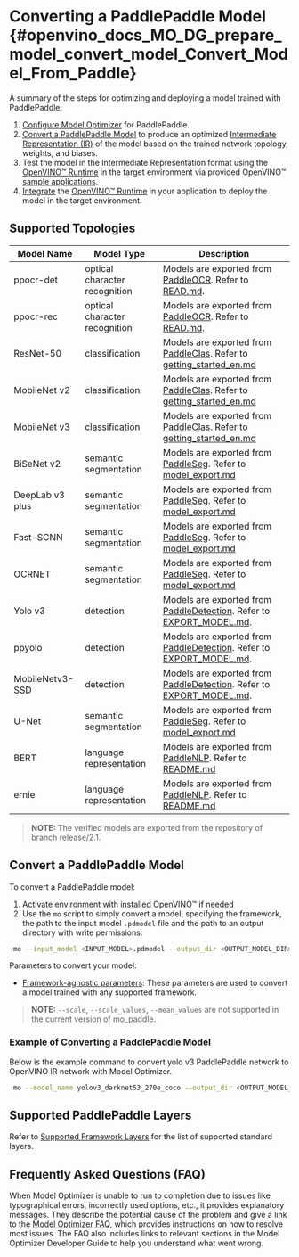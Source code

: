 # Converting a PaddlePaddle Model {#openvino_docs_MO_DG_prepare_model_convert_model_Convert_Model_From_Paddle}

A summary of the steps for optimizing and deploying a model trained with PaddlePaddle:

1. [Configure Model Optimizer](../../Deep_Learning_Model_Optimizer_DevGuide.md) for PaddlePaddle.
2. [Convert a PaddlePaddle Model](#Convert_From_Paddle) to produce an optimized [Intermediate Representation (IR)](../../IR_and_opsets.md) of the model based on the trained network topology, weights, and biases.
3. Test the model in the Intermediate Representation format using the [OpenVINO™ Runtime](../../../OV_Runtime_UG/openvino_intro.md) in the target environment via provided OpenVINO™ [sample applications](../../../OV_Runtime_UG/Samples_Overview.md).
4. [Integrate](../../../OV_Runtime_UG/Samples_Overview.md) the [OpenVINO™ Runtime](../../../OV_Runtime_UG/openvino_intro.md) in your application to deploy the model in the target environment.

## Supported Topologies

| Model Name| Model Type| Description|
| ------------- | ------------ | ------------- |
|ppocr-det| optical character recognition| Models are exported from [PaddleOCR](https://github.com/PaddlePaddle/PaddleOCR/tree/release/2.1/). Refer to [READ.md](https://github.com/PaddlePaddle/PaddleOCR/tree/release/2.1/#pp-ocr-20-series-model-listupdate-on-dec-15).|
|ppocr-rec| optical character recognition| Models are exported from [PaddleOCR](https://github.com/PaddlePaddle/PaddleOCR/tree/release/2.1/). Refer to [READ.md](https://github.com/PaddlePaddle/PaddleOCR/tree/release/2.1/#pp-ocr-20-series-model-listupdate-on-dec-15).|
|ResNet-50| classification| Models are exported from [PaddleClas](https://github.com/PaddlePaddle/PaddleClas/tree/release/2.1/). Refer to [getting_started_en.md](https://github.com/PaddlePaddle/PaddleClas/blob/release/2.1/docs/en/tutorials/getting_started_en.md#4-use-the-inference-model-to-predict)|
|MobileNet v2| classification| Models are exported from [PaddleClas](https://github.com/PaddlePaddle/PaddleClas/tree/release/2.1/). Refer to [getting_started_en.md](https://github.com/PaddlePaddle/PaddleClas/blob/release/2.1/docs/en/tutorials/getting_started_en.md#4-use-the-inference-model-to-predict)|
|MobileNet v3| classification| Models are exported from [PaddleClas](https://github.com/PaddlePaddle/PaddleClas/tree/release/2.1/). Refer to [getting_started_en.md](https://github.com/PaddlePaddle/PaddleClas/blob/release/2.1/docs/en/tutorials/getting_started_en.md#4-use-the-inference-model-to-predict)|
|BiSeNet v2| semantic segmentation| Models are exported from [PaddleSeg](https://github.com/PaddlePaddle/PaddleSeg/tree/release/2.1). Refer to [model_export.md](https://github.com/PaddlePaddle/PaddleSeg/blob/release/2.1/docs/model_export.md#)|
|DeepLab v3 plus| semantic segmentation| Models are exported from [PaddleSeg](https://github.com/PaddlePaddle/PaddleSeg/tree/release/2.1). Refer to [model_export.md](https://github.com/PaddlePaddle/PaddleSeg/blob/release/2.1/docs/model_export.md#)|
|Fast-SCNN| semantic segmentation| Models are exported from [PaddleSeg](https://github.com/PaddlePaddle/PaddleSeg/tree/release/2.1). Refer to [model_export.md](https://github.com/PaddlePaddle/PaddleSeg/blob/release/2.1/docs/model_export.md#)|
|OCRNET| semantic segmentation| Models are exported from [PaddleSeg](https://github.com/PaddlePaddle/PaddleSeg/tree/release/2.1). Refer to [model_export.md](https://github.com/PaddlePaddle/PaddleSeg/blob/release/2.1/docs/model_export.md#)|
|Yolo v3| detection| Models are exported from [PaddleDetection](https://github.com/PaddlePaddle/PaddleDetection/tree/release/2.1). Refer to [EXPORT_MODEL.md](https://github.com/PaddlePaddle/PaddleDetection/blob/release/2.1/deploy/EXPORT_MODEL.md#).|
|ppyolo| detection| Models are exported from [PaddleDetection](https://github.com/PaddlePaddle/PaddleDetection/tree/release/2.1). Refer to [EXPORT_MODEL.md](https://github.com/PaddlePaddle/PaddleDetection/blob/release/2.1/deploy/EXPORT_MODEL.md#).|
|MobileNetv3-SSD| detection| Models are exported from [PaddleDetection](https://github.com/PaddlePaddle/PaddleDetection/tree/release/2.2). Refer to [EXPORT_MODEL.md](https://github.com/PaddlePaddle/PaddleDetection/blob/release/2.2/deploy/EXPORT_MODEL.md#).|
|U-Net| semantic segmentation| Models are exported from [PaddleSeg](https://github.com/PaddlePaddle/PaddleSeg/tree/release/2.3). Refer to [model_export.md](https://github.com/PaddlePaddle/PaddleSeg/blob/release/2.3/docs/model_export.md#)|
|BERT| language representation| Models are exported from [PaddleNLP](https://github.com/PaddlePaddle/PaddleNLP/tree/v2.1.1). Refer to [README.md](https://github.com/PaddlePaddle/PaddleNLP/tree/develop/examples/language_model/bert#readme)|
|ernie| language representation| Models are exported from [PaddleNLP](https://github.com/PaddlePaddle/PaddleNLP/tree/v2.1.1). Refer to [README.md](https://github.com/PaddlePaddle/PaddleNLP/tree/develop/examples/language_model/bert#readme)|

> **NOTE:** The verified models are exported from the repository of branch release/2.1.

## Convert a PaddlePaddle Model <a name="Convert_From_Paddle"></a>

To convert a PaddlePaddle model:

1. Activate environment with installed OpenVINO™ if needed
2. Use the `mo` script to simply convert a model, specifying the framework, the path to the input model `.pdmodel` file and the path to an output directory with write permissions:
```sh
 mo --input_model <INPUT_MODEL>.pdmodel --output_dir <OUTPUT_MODEL_DIR> --framework=paddle
```

Parameters to convert your model:

* [Framework-agnostic parameters](Converting_Model.md): These parameters are used to convert a model trained with any supported framework.
> **NOTE:** `--scale`, `--scale_values`, `--mean_values` are not supported in the current version of mo_paddle.

### Example of Converting a PaddlePaddle Model
Below is the example command to convert yolo v3 PaddlePaddle network to OpenVINO IR network with Model Optimizer.
```sh
 mo --model_name yolov3_darknet53_270e_coco --output_dir <OUTPUT_MODEL_DIR> --framework=paddle --data_type=FP32 --reverse_input_channels --input_shape=[1,3,608,608],[1,2],[1,2] --input=image,im_shape,scale_factor --output=save_infer_model/scale_0.tmp_1,save_infer_model/scale_1.tmp_1 --input_model=yolov3.pdmodel
```

## Supported PaddlePaddle Layers
Refer to [Supported Framework Layers](../Supported_Frameworks_Layers.md) for the list of supported standard layers.

## Frequently Asked Questions (FAQ)

When Model Optimizer is unable to run to completion due to issues like typographical errors, incorrectly used options, etc., it provides explanatory messages. They describe the potential cause of the problem and give a link to the [Model Optimizer FAQ](../Model_Optimizer_FAQ.md), which provides instructions on how to resolve most issues. The FAQ also includes links to relevant sections in the Model Optimizer Developer Guide to help you understand what went wrong.
